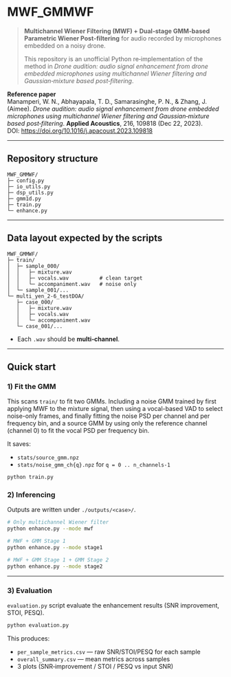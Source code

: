 # MWF_GMMWF

> **Multichannel Wiener Filtering (MWF) + Dual‑stage GMM‑based Parametric Wiener Post‑filtering** for audio recorded by microphones embedded on a noisy drone.
>
> This repository is an unofficial Python re‑implementation of the method in *Drone audition: audio signal enhancement from drone embedded microphones using multichannel Wiener filtering and Gaussian‑mixture based post‑filtering*.

**Reference paper**  
Manamperi, W. N., Abhayapala, T. D., Samarasinghe, P. N., & Zhang, J. (Aimee). *Drone audition: audio signal enhancement from drone embedded microphones using multichannel Wiener filtering and Gaussian‑mixture based post‑filtering*. **Applied Acoustics**, 216, 109818 (Dec 22, 2023).  
DOI: https://doi.org/10.1016/j.apacoust.2023.109818  

---

## Repository structure

```
MWF_GMMWF/
├─ config.py        
├─ io_utils.py  
├─ dsp_utils.py  
├─ gmm1d.py     
├─ train.py    
└─ enhance.py 
```

---

## Data layout expected by the scripts

```
MWF_GMMWF/
├─ train/
│  ├─ sample_000/
│  │   ├─ mixture.wav
│  │   ├─ vocals.wav          # clean target
│  │   └─ accompaniment.wav   # noise only
│  └─ sample_001/...
└─ multi_yen_2-6_testDOA/
   ├─ case_000/
   │   ├─ mixture.wav
   │   ├─ vocals.wav
   │   └─ accompaniment.wav
   └─ case_001/...
```

- Each `.wav` should be **multi‑channel**.

---

## Quick start

### 1) Fit the GMM

This scans `train/` to fit two GMMs. Including a noise GMM trained by first applying MWF to the mixture signal, then using a vocal-based VAD to select noise-only frames, and finally fitting the noise PSD per channel and per frequency bin, and a source GMM by using only the reference channel (channel 0) to fit the vocal PSD per frequency bin. 

It saves:

- `stats/source_gmm.npz`
- `stats/noise_gmm_ch{q}.npz` for `q = 0 .. n_channels-1`

```bash
python train.py
```

### 2) Inferencing

Outputs are written under `./outputs/<case>/`.

```bash
# Only multichannel Wiener filter
python enhance.py --mode mwf

# MWF + GMM Stage 1
python enhance.py --mode stage1

# MWF + GMM Stage 1 + GMM Stage 2
python enhance.py --mode stage2
```

---

### 3) Evaluation

`evaluation.py` script evaluate the enhancement results (SNR improvement, STOI, PESQ).

```bash
python evaluation.py
```

This produces:
- `per_sample_metrics.csv` — raw SNR/STOI/PESQ for each sample
- `overall_summary.csv` — mean metrics across samples
- 3 plots (SNR‑improvement / STOI / PESQ vs input SNR)
